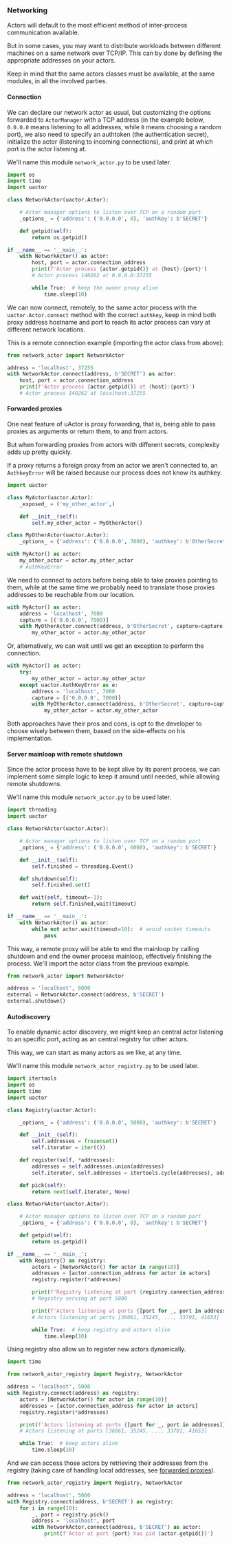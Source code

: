 ### Networking

Actors will default to the most efficient method of inter-process
communication available.

But in some cases, you may want to distribute workloads between different
machines on a same network over TCP/IP. This can by done by defining
the appropriate addresses on your actors.

Keep in mind that the same actors classes must be available, at the same
modules, in all the involved parties.

#### Connection

We can declare our network actor as usual, but customizing the options
forwarded to `ActorManager` with a TCP address (in the example below,
`0.0.0.0` means listening to all addresses, while `0` means choosing a random
port), we also need to specify an authtoken (the authentication secret),
initialize the actor (listening to incoming connections), and print at
which port is the actor listening at.

We'll name this module `network_actor.py` to be used later.

```python
import os
import time
import uactor

class NetworkActor(uactor.Actor):

    # Actor manager options to listen over TCP on a random port
    _options_ = {'address': ('0.0.0.0', 0), 'authkey': b'SECRET'}

    def getpid(self):
        return os.getpid()

if __name__ == '__main__':
    with NetworkActor() as actor:
        host, port = actor.connection_address
        print(f'Actor process {actor.getpid()} at {host}:{port}')
        # Actor process 140262 at 0.0.0.0:37255

        while True:  # keep the owner proxy alive
            time.sleep(10)
```

We can now connect, remotely, to the same actor process with the
`uactor.Actor.connect` method with the correct `authkey`, keep
in mind both proxy address hostname and port to reach its actor process
can vary at different network locations.

This is a remote connection example (importing the actor class from above):

```python
from network_actor import NetworkActor

address = 'localhost', 37255
with NetworkActor.connect(address, b'SECRET') as actor:
    host, port = actor.connection_address
    print(f'Actor process {actor.getpid()} at {host}:{port}')
    # Actor process 140262 at localhost:37255
```

<a name="forwarded-proxies"></a>
#### Forwarded proxies

One neat feature of uActor is proxy forwarding, that is, being able
to pass proxies as arguments or return them, to and from actors.

But when forwarding proxies from actors with different secrets, complexity
adds up pretty quickly.

If a proxy returns a foreign proxy from an actor we aren't connected to, an
`AuthkeyError` will be raised because our process does not know its
authkey.

```python
import uactor

class MyActor(uactor.Actor):
    _exposed_ = ('my_other_actor',)

    def __init__(self):
        self.my_other_actor = MyOtherActor()

class MyOtherActor(uactor.Actor):
    _options_ = {'address': ('0.0.0.0', 7000), 'authkey': b'OtherSecret'}

with MyActor() as actor:
    my_other_actor = actor.my_other_actor
    # AuthKeyError
```

We need to connect to actors before being able to take proxies
pointing to them, while at the same time we probably need to translate
those proxies addresses to be reachable from our location.

```python
with MyActor() as actor:
    address = 'localhost', 7000
    capture = [('0.0.0.0', 7000)]
    with MyOtherActor.connect(address, b'OtherSecret', capture=capture):
        my_other_actor = actor.my_other_actor
```

Or, alternatively, we can wait until we get an exception to perform
the connection.

```python
with MyActor() as actor:
    try:
        my_other_actor = actor.my_other_actor
    except uactor.AuthKeyError as e:
        address = 'localhost', 7000
        capture = [('0.0.0.0', 7000)]
        with MyOtherActor.connect(address, b'OtherSecret', capture=capture):
            my_other_actor = actor.my_other_actor
```

Both approaches have their pros and cons, is opt to the developer to
choose wisely between them, based on the side-effects on his implementation.

#### Server mainloop with remote shutdown

Since the actor process have to be kept alive by its parent process,
we can implement some simple logic to keep it around until needed,
while allowing remote shutdowns.

We'll name this module `network_actor.py` to be used later.

```python
import threading
import uactor

class NetworkActor(uactor.Actor):

    # Actor manager options to listen over TCP on a random port
    _options_ = {'address': ('0.0.0.0', 6000), 'authkey': b'SECRET'}

    def __init__(self):
        self.finished = threading.Event()

    def shutdown(self):
        self.finished.set()

    def wait(self, timeout=-1):
        return self.finished,wait(timeout)

if __name__ == '__main__':
    with NetworkActor() as actor:
        while not actor.wait(timeout=10):  # avoid socket timeouts
            pass
```

This way, a remote proxy will be able to end the mainloop by calling
shutdown and end the owner process mainloop, effectively finishing
the process. We'll import the actor class from the previous example.

```python
from network_actor import NetworkActor

address = 'localhost', 6000
external = NetworkActor.connect(address, b'SECRET')
external.shutdown()
```

#### Autodiscovery

To enable dynamic actor discovery, we might keep an central actor listening
to an specific port, acting as an central registry for other actors.

This way, we can start as many actors as we like, at any time.

We'll name this module `network_actor_registry.py` to be used later.

```python
import itertools
import os
import time
import uactor

class Registry(uactor.Actor):

    _options_ = {'address': ('0.0.0.0', 5000), 'authkey': b'SECRET'}

    def __init__(self):
        self.addresses = frozenset()
        self.iterator = iter(())

    def register(self, *addresses):
        addresses = self.addresses.union(addresses)
        self.iterator, self.addresses = itertools.cycle(addresses), addresses

    def pick(self):
        return next(self.iterator, None)

class NetworkActor(uactor.Actor):

    # Actor manager options to listen over TCP on a random port
    _options_ = {'address': ('0.0.0.0', 0), 'authkey': b'SECRET'}

    def getpid(self):
        return os.getpid()

if __name__ == '__main__':
    with Registry() as registry:
        actors = [NetworkActor() for actor in range(10)]
        addresses = [actor.connection_address for actor in actors]
        registry.register(*addresses)

        print(f'Registry listening at port {registry.connection_address[1]}')
        # Registry serving at port 5000

        print(f'Actors listening at ports {[port for _, port in addresses]}')
        # Actors listening at ports [36061, 35245, ..., 33701, 41653]

        while True:  # keep registry and actors alive
            time.sleep(10)
```

Using registry also allow us to register new actors dynamically.

```python
import time

from network_actor_registry import Registry, NetworkActor

address = 'localhost', 5000
with Registry.connect(address) as registry:
    actors = [NetworkActor() for actor in range(10)]
    addresses = [actor.connection_address for actor in actors]
    registry.register(*addresses)

    print(f'Actors listening at ports {[port for _, port in addresses]}')
    # Actors listening at ports [36061, 35245, ..., 33701, 41653]

    while True:  # keep actors alive
        time.sleep(10)
```

And we can access those actors by retrieving their addresses from
the registry (taking care of handling local addresses, see
[forwarded proxies](#forwarded-proxies)).

```python
from network_actor_registry import Registry, NetworkActor

address = 'localhost', 5000
with Registry.connect(address, b'SECRET') as registry:
    for i in range(10):
        _, port = registry.pick()
        address = 'localhost', port
        with NetworkActor.connect(address, b'SECRET') as actor:
            print(f'Actor at port {port} has pid {actor.getpid()}')
```
